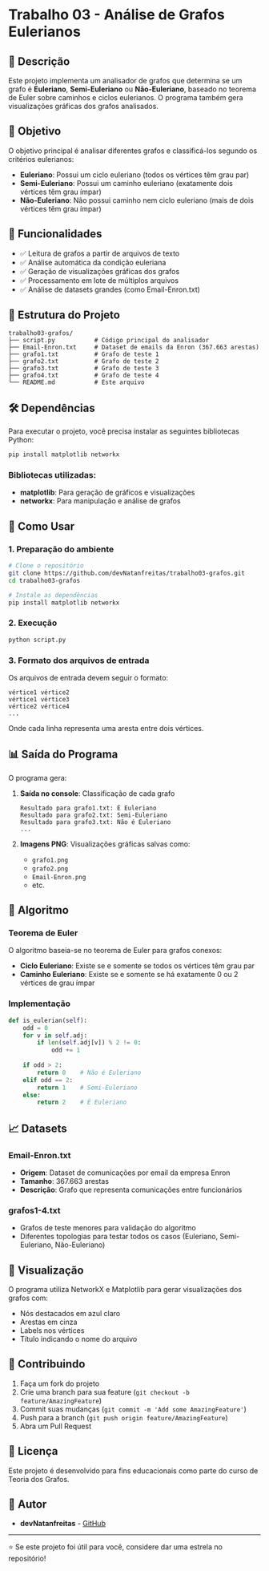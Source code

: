 # Trabalho 03 - Análise de Grafos Eulerianos

## 📝 Descrição

Este projeto implementa um analisador de grafos que determina se um grafo é **Euleriano**, **Semi-Euleriano** ou **Não-Euleriano**, baseado no teorema de Euler sobre caminhos e ciclos eulerianos. O programa também gera visualizações gráficas dos grafos analisados.

## 🎯 Objetivo

O objetivo principal é analisar diferentes grafos e classificá-los segundo os critérios eulerianos:

- **Euleriano**: Possui um ciclo euleriano (todos os vértices têm grau par)
- **Semi-Euleriano**: Possui um caminho euleriano (exatamente dois vértices têm grau ímpar)
- **Não-Euleriano**: Não possui caminho nem ciclo euleriano (mais de dois vértices têm grau ímpar)

## 🚀 Funcionalidades

- ✅ Leitura de grafos a partir de arquivos de texto
- ✅ Análise automática da condição euleriana
- ✅ Geração de visualizações gráficas dos grafos
- ✅ Processamento em lote de múltiplos arquivos
- ✅ Análise de datasets grandes (como Email-Enron.txt)

## 📁 Estrutura do Projeto

```
trabalho03-grafos/
├── script.py           # Código principal do analisador
├── Email-Enron.txt     # Dataset de emails da Enron (367.663 arestas)
├── grafo1.txt          # Grafo de teste 1
├── grafo2.txt          # Grafo de teste 2
├── grafo3.txt          # Grafo de teste 3
├── grafo4.txt          # Grafo de teste 4
└── README.md           # Este arquivo
```

## 🛠️ Dependências

Para executar o projeto, você precisa instalar as seguintes bibliotecas Python:

```bash
pip install matplotlib networkx
```

### Bibliotecas utilizadas:
- **matplotlib**: Para geração de gráficos e visualizações
- **networkx**: Para manipulação e análise de grafos

## 🔧 Como Usar

### 1. Preparação do ambiente

```bash
# Clone o repositório
git clone https://github.com/devNatanfreitas/trabalho03-grafos.git
cd trabalho03-grafos

# Instale as dependências
pip install matplotlib networkx
```

### 2. Execução

```bash
python script.py
```

### 3. Formato dos arquivos de entrada

Os arquivos de entrada devem seguir o formato:
```
vértice1 vértice2
vértice1 vértice3
vértice2 vértice4
...
```

Onde cada linha representa uma aresta entre dois vértices.

## 📊 Saída do Programa

O programa gera:

1. **Saída no console**: Classificação de cada grafo
   ```
   Resultado para grafo1.txt: É Euleriano
   Resultado para grafo2.txt: Semi-Euleriano
   Resultado para grafo3.txt: Não é Euleriano
   ...
   ```

2. **Imagens PNG**: Visualizações gráficas salvas como:
   - `grafo1.png`
   - `grafo2.png`
   - `Email-Enron.png`
   - etc.

## 🔬 Algoritmo

### Teorema de Euler
O algoritmo baseia-se no teorema de Euler para grafos conexos:

- **Ciclo Euleriano**: Existe se e somente se todos os vértices têm grau par
- **Caminho Euleriano**: Existe se e somente se há exatamente 0 ou 2 vértices de grau ímpar

### Implementação
```python
def is_eulerian(self):
    odd = 0
    for v in self.adj:
        if len(self.adj[v]) % 2 != 0:
            odd += 1
    
    if odd > 2:
        return 0    # Não é Euleriano
    elif odd == 2:
        return 1    # Semi-Euleriano
    else:
        return 2    # É Euleriano
```

## 📈 Datasets

### Email-Enron.txt
- **Origem**: Dataset de comunicações por email da empresa Enron
- **Tamanho**: 367.663 arestas
- **Descrição**: Grafo que representa comunicações entre funcionários

### grafos1-4.txt
- Grafos de teste menores para validação do algoritmo
- Diferentes topologias para testar todos os casos (Euleriano, Semi-Euleriano, Não-Euleriano)

## 🎨 Visualização

O programa utiliza NetworkX e Matplotlib para gerar visualizações dos grafos com:
- Nós destacados em azul claro
- Arestas em cinza
- Labels nos vértices
- Título indicando o nome do arquivo

## 🤝 Contribuindo

1. Faça um fork do projeto
2. Crie uma branch para sua feature (`git checkout -b feature/AmazingFeature`)
3. Commit suas mudanças (`git commit -m 'Add some AmazingFeature'`)
4. Push para a branch (`git push origin feature/AmazingFeature`)
5. Abra um Pull Request

## 📝 Licença

Este projeto é desenvolvido para fins educacionais como parte do curso de Teoria dos Grafos.

## 👥 Autor

- **devNatanfreitas** - [GitHub](https://github.com/devNatanfreitas)

---

⭐ Se este projeto foi útil para você, considere dar uma estrela no repositório!
